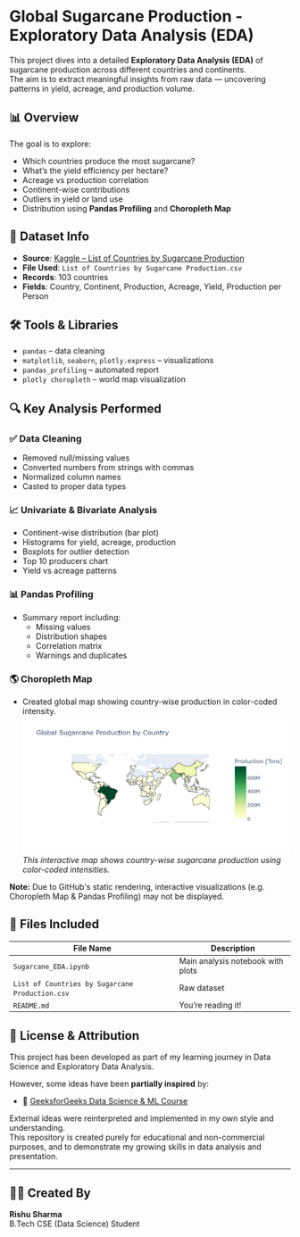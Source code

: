 # Global Sugarcane Production - Exploratory Data Analysis (EDA)

This project dives into a detailed **Exploratory Data Analysis (EDA)** of sugarcane production across different countries and continents.  
The aim is to extract meaningful insights from raw data — uncovering patterns in yield, acreage, and production volume.

## 📊 Overview

The goal is to explore:
- Which countries produce the most sugarcane?
- What’s the yield efficiency per hectare?
- Acreage vs production correlation
- Continent-wise contributions
- Outliers in yield or land use
- Distribution using **Pandas Profiling** and **Choropleth Map**

## 📁 Dataset Info

- **Source**: [Kaggle – List of Countries by Sugarcane Production](https://www.kaggle.com/)
- **File Used**: `List of Countries by Sugarcane Production.csv`
- **Records**: 103 countries
- **Fields**: Country, Continent, Production, Acreage, Yield, Production per Person

## 🛠️ Tools & Libraries

- `pandas` – data cleaning  
- `matplotlib`, `seaborn`, `plotly.express` – visualizations  
- `pandas_profiling` – automated report  
- `plotly choropleth` – world map visualization

## 🔍 Key Analysis Performed

### ✅ Data Cleaning
- Removed null/missing values
- Converted numbers from strings with commas
- Normalized column names
- Casted to proper data types

### 📈 Univariate & Bivariate Analysis
- Continent-wise distribution (bar plot)
- Histograms for yield, acreage, production
- Boxplots for outlier detection
- Top 10 producers chart
- Yield vs acreage patterns

### 📊 Pandas Profiling
- Summary report including:
  - Missing values
  - Distribution shapes
  - Correlation matrix
  - Warnings and duplicates
    
### 🌎 Choropleth Map
- Created global map showing country-wise production in color-coded intensity.
![Choropleth Map Preview](./Choropleth_Map_Global_Sugarcane_Production.png)
_This interactive map shows country-wise sugarcane production using color-coded intensities._

**Note:** Due to GitHub's static rendering, interactive visualizations (e.g. Choropleth Map & Pandas Profiling) may not be displayed.  


## 📁 Files Included

| File Name                                | Description                              |
|-----------------------------------------|------------------------------------------|
| `Sugarcane_EDA.ipynb`                   | Main analysis notebook with plots        |
| `List of Countries by Sugarcane Production.csv` | Raw dataset                     |
| `README.md`                             | You’re reading it!                       |

## 📎 License & Attribution

This project has been developed as part of my learning journey in Data Science and Exploratory Data Analysis.

However, some ideas have been **partially inspired** by:
- 📘 [GeeksforGeeks Data Science & ML Course](https://www.geeksforgeeks.org/)

External ideas were reinterpreted and implemented in my own style and understanding.  
This repository is created purely for educational and non-commercial purposes, and to demonstrate my growing skills in data analysis and presentation.


---

## 👨‍💻 Created By

**Rishu Sharma**  
B.Tech CSE (Data Science) Student

